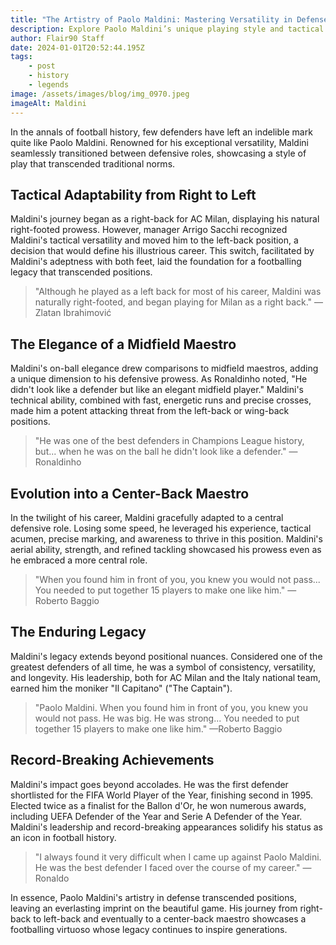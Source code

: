 ```yaml
---
title: "The Artistry of Paolo Maldini: Mastering Versatility in Defense"
description: Explore Paolo Maldini’s unique playing style and tactical versatility that set him apart as one of football’s greatest defenders.
author: Flair90 Staff
date: 2024-01-01T20:52:44.195Z
tags:
    - post
    - history
    - legends
image: /assets/images/blog/img_0970.jpeg
imageAlt: Maldini
---
```


In the annals of football history, few defenders have left an indelible mark quite like Paolo Maldini. Renowned for his exceptional versatility, Maldini seamlessly transitioned between defensive roles, showcasing a style of play that transcended traditional norms.

## Tactical Adaptability from Right to Left

Maldini's journey began as a right-back for AC Milan, displaying his natural right-footed prowess. However, manager Arrigo Sacchi recognized Maldini's tactical versatility and moved him to the left-back position, a decision that would define his illustrious career. This switch, facilitated by Maldini's adeptness with both feet, laid the foundation for a footballing legacy that transcended positions.

> "Although he played as a left back for most of his career, Maldini was naturally right-footed, and began playing for Milan as a right back." —Zlatan Ibrahimović

## The Elegance of a Midfield Maestro

Maldini's on-ball elegance drew comparisons to midfield maestros, adding a unique dimension to his defensive prowess. As Ronaldinho noted, "He didn't look like a defender but like an elegant midfield player." Maldini's technical ability, combined with fast, energetic runs and precise crosses, made him a potent attacking threat from the left-back or wing-back positions.

> "He was one of the best defenders in Champions League history, but... when he was on the ball he didn't look like a defender." —Ronaldinho

## Evolution into a Center-Back Maestro

In the twilight of his career, Maldini gracefully adapted to a central defensive role. Losing some speed, he leveraged his experience, tactical acumen, precise marking, and awareness to thrive in this position. Maldini's aerial ability, strength, and refined tackling showcased his prowess even as he embraced a more central role.

> "When you found him in front of you, you knew you would not pass... You needed to put together 15 players to make one like him." —Roberto Baggio

## The Enduring Legacy

Maldini's legacy extends beyond positional nuances. Considered one of the greatest defenders of all time, he was a symbol of consistency, versatility, and longevity. His leadership, both for AC Milan and the Italy national team, earned him the moniker "Il Capitano" ("The Captain").

> "Paolo Maldini. When you found him in front of you, you knew you would not pass. He was big. He was strong... You needed to put together 15 players to make one like him." —Roberto Baggio

## Record-Breaking Achievements

Maldini's impact goes beyond accolades. He was the first defender shortlisted for the FIFA World Player of the Year, finishing second in 1995. Elected twice as a finalist for the Ballon d'Or, he won numerous awards, including UEFA Defender of the Year and Serie A Defender of the Year. Maldini's leadership and record-breaking appearances solidify his status as an icon in football history.

> "I always found it very difficult when I came up against Paolo Maldini. He was the best defender I faced over the course of my career." —Ronaldo

In essence, Paolo Maldini's artistry in defense transcended positions, leaving an everlasting imprint on the beautiful game. His journey from right-back to left-back and eventually to a center-back maestro showcases a footballing virtuoso whose legacy continues to inspire generations.
